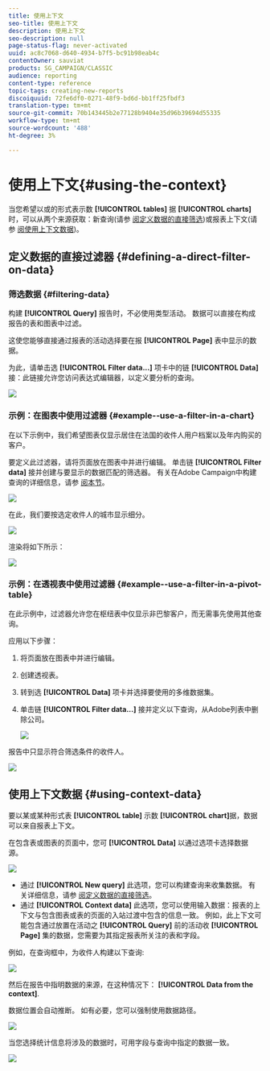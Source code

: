 ```yaml
---
title: 使用上下文
seo-title: 使用上下文
description: 使用上下文
seo-description: null
page-status-flag: never-activated
uuid: ac8c7068-d640-4934-b7f5-bc91b98eab4c
contentOwner: sauviat
products: SG_CAMPAIGN/CLASSIC
audience: reporting
content-type: reference
topic-tags: creating-new-reports
discoiquuid: 72fe6df0-0271-48f9-bd6d-bb1ff25fbdf3
translation-type: tm+mt
source-git-commit: 70b143445b2e77128b9404e35d96b39694d55335
workflow-type: tm+mt
source-wordcount: '488'
ht-degree: 3%

---
```



# 使用上下文{#using-the-context}

当您希望以或的形式表示数 **[!UICONTROL tables]** 据 **[!UICONTROL charts]**&#x200B;时，可以从两个来源获取：新查询(请参 [阅定义数据的直接筛选](#defining-a-direct-filter-on-data))或报表上下文(请参 [阅使用上下文数据](#using-context-data))。

## 定义数据的直接过滤器 {#defining-a-direct-filter-on-data}

### 筛选数据 {#filtering-data}

构建 **[!UICONTROL Query]** 报告时，不必使用类型活动。 数据可以直接在构成报告的表和图表中过滤。

这使您能够直接通过报表的活动选择要在报 **[!UICONTROL Page]** 表中显示的数据。

为此，请单击选 **[!UICONTROL Filter data...]** 项卡中的链 **[!UICONTROL Data]** 接：此链接允许您访问表达式编辑器，以定义要分析的查询。

![](assets/reporting_filter_data_from_page.png)

### 示例：在图表中使用过滤器 {#example--use-a-filter-in-a-chart}

在以下示例中，我们希望图表仅显示居住在法国的收件人用户档案以及年内购买的客户。

要定义此过滤器，请将页面放在图表中并进行编辑。 单击链 **[!UICONTROL Filter data]** 接并创建与要显示的数据匹配的筛选器。 有关在Adobe Campaign中构建查询的详细信息，请参 [阅本节](../../platform/using/about-queries-in-campaign.md)。

![](assets/s_ncs_advuser_report_wizard_029.png)

在此，我们要按选定收件人的城市显示细分。

![](assets/reporting_graph_with_2vars.png)

渲染将如下所示：

![](assets/reporting_graph_with_2vars_preview.png)

### 示例：在透视表中使用过滤器 {#example--use-a-filter-in-a-pivot-table}

在此示例中，过滤器允许您在枢纽表中仅显示非巴黎客户，而无需事先使用其他查询。

应用以下步骤：

1. 将页面放在图表中并进行编辑。
1. 创建透视表。
1. 转到选 **[!UICONTROL Data]** 项卡并选择要使用的多维数据集。
1. 单击链 **[!UICONTROL Filter data...]** 接并定义以下查询，从Adobe列表中删除公司。

   ![](assets/s_ncs_advuser_report_display_03.png)

报告中只显示符合筛选条件的收件人。

![](assets/s_ncs_advuser_report_display_04.png)

## 使用上下文数据 {#using-context-data}

要以某或某种形式表 **[!UICONTROL table]** 示数 **[!UICONTROL chart]**&#x200B;据，数据可以来自报表上下文。

在包含表或图表的页面中，您可 **[!UICONTROL Data]** 以通过选项卡选择数据源。

![](assets/s_ncs_advuser_report_datasource_3.png)

* 通过 **[!UICONTROL New query]** 此选项，您可以构建查询来收集数据。 有关详细信息，请参 [阅定义数据的直接筛选](#defining-a-direct-filter-on-data)。
* 通过 **[!UICONTROL Context data]** 此选项，您可以使用输入数据：报表的上下文与包含图表或表的页面的入站过渡中包含的信息一致。 例如，此上下文可能包含通过放置在活动之 **[!UICONTROL Query]** 前的活动收 **[!UICONTROL Page]** 集的数据，您需要为其指定报表所关注的表和字段。

例如，在查询框中，为收件人构建以下查询:

![](assets/s_ncs_advuser_report_datasource_2.png)

然后在报告中指明数据的来源，在这种情况下： **[!UICONTROL Data from the context]**.

数据位置会自动推断。 如有必要，您可以强制使用数据路径。

![](assets/s_ncs_advuser_report_datasource_4.png)

当您选择统计信息将涉及的数据时，可用字段与查询中指定的数据一致。

![](assets/s_ncs_advuser_report_datasource_1.png)

